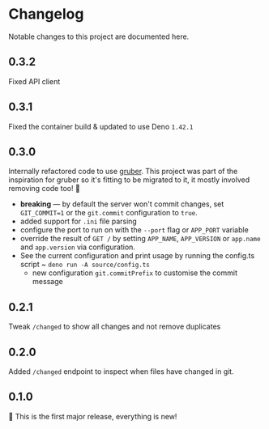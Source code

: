 # Changelog

Notable changes to this project are documented here.

## 0.3.2

Fixed API client

## 0.3.1

Fixed the container build & updated to use Deno `1.42.1`

## 0.3.0

Internally refactored code to use [gruber](https://github.com/robb-j/gruber).
This project was part of the inspiration for gruber so it's fitting to be
migrated to it, it mostly involved removing code too! 🎉

- **breaking** — by default the server won't commit changes, set `GIT_COMMIT=1`
  or the `git.commit` configuration to `true`.
- added support for `.ini` file parsing
- configure the port to run on with the `--port` flag or `APP_PORT` variable
- override the result of `GET /` by setting `APP_NAME`, `APP_VERSION` or
  `app.name` and `app.version` via configuration.
- See the current configuration and print usage by running the config.ts script
  ~ `deno run -A source/config.ts`
  - new configuration `git.commitPrefix` to customise the commit message

## 0.2.1

Tweak `/changed` to show all changes and not remove duplicates

## 0.2.0

Added `/changed` endpoint to inspect when files have changed in git.

## 0.1.0

🎉 This is the first major release, everything is new!
